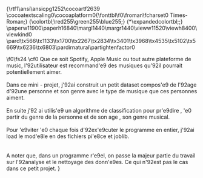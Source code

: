 {\rtf1\ansi\ansicpg1252\cocoartf2639
\cocoatextscaling0\cocoaplatform0{\fonttbl\f0\froman\fcharset0 Times-Roman;}
{\colortbl;\red255\green255\blue255;}
{\*\expandedcolortbl;;}
\paperw11900\paperh16840\margl1440\margr1440\vieww11520\viewh8400\viewkind0
\pard\tx566\tx1133\tx1700\tx2267\tx2834\tx3401\tx3968\tx4535\tx5102\tx5669\tx6236\tx6803\pardirnatural\partightenfactor0

\f0\fs24 \cf0 Que ce soit Spotify, Apple Music ou tout autre plateforme de music, l\'92utilisateur est recommand\'e9 des musiques qu\'92il pourrait potentiellement aimer. \
\
Dans ce mini - projet, j\'92ai construit un petit dataset compos\'e9 de l\'92age d\'92une personne et son genre avec le type de musique que ces personnes aiment. \
\
En suite j\'92 ai utilis\'e9 un algorithme de classification pour pr\'e9dire , \'e0 partir du genre de la personne et de son age , son genre musical.\
\
Pour \'e9viter \'e0 chaque fois d\'92ex\'e9cuter le programme en entier, j\'92ai load le mod\'e8le en des fichiers pi\'e8ce et joblib. \
\
\
A noter que, dans un programme r\'e9el, on passe la majeur partie du travail sur l\'92analyse et le nettoyage des donn\'e9es. Ce qui n\'92est pas le cas dans ce petit projet. }